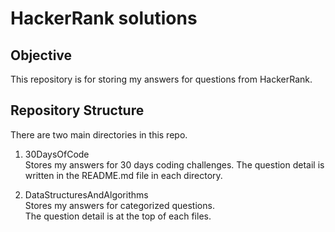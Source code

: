 # HackerRank solutions
## Objective
This repository is for storing my answers for questions from HackerRank.

## Repository Structure
There are two main directories in this repo.
1. 30DaysOfCode  
Stores my answers for 30 days coding challenges.
The question detail is written in the README.md file in each directory.

2. DataStructuresAndAlgorithms  
Stores my answers for categorized questions.  
The question detail is at the top of each files.